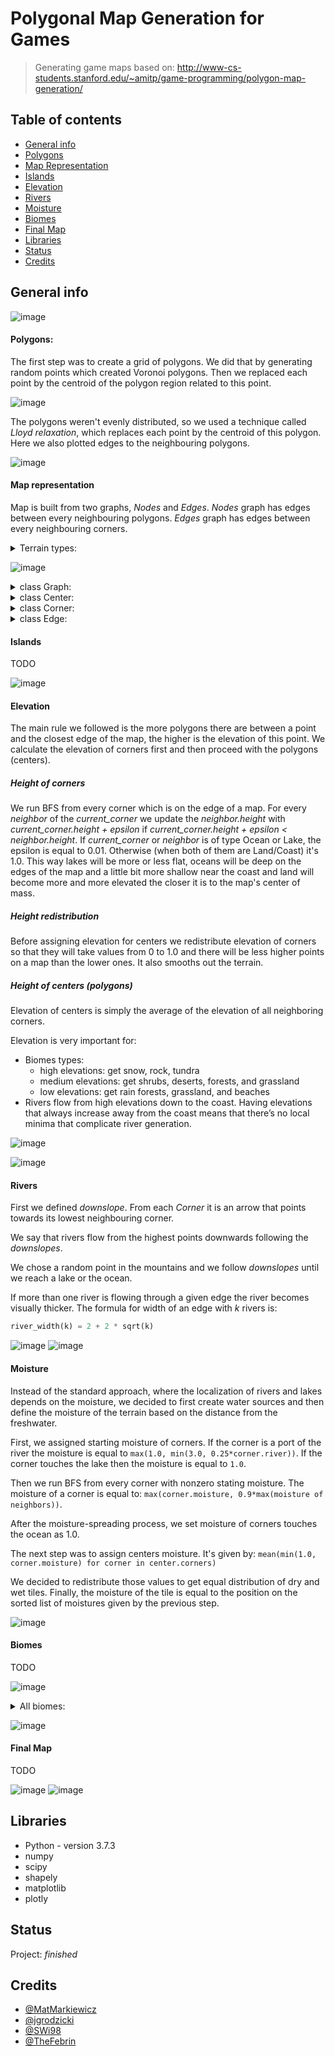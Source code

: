 # Polygonal Map Generation for Games
> Generating game maps based on: http://www-cs-students.stanford.edu/~amitp/game-programming/polygon-map-generation/

## Table of contents
* [General info](#general-info)
* [Polygons](#polygons)
* [Map Representation](#map-representation)
* [Islands](#islands)
* [Elevation](#elevation)
* [Rivers](#rivers)
* [Moisture](#moisture)
* [Biomes](#biomes)
* [Final Map](#final-map)
* [Libraries](#libraries)
* [Status](#status)
* [Credits](#credits)

## General info
![image](/images/overview.png)

#### Polygons:

The first step was to create a grid of polygons. We did that by generating random points which created Voronoi polygons. Then we replaced each point by the centroid of the polygon region related to this point.

![image](/images/voronoi_polygons.png)


The polygons weren't evenly distributed, so we used a technique called *Lloyd relaxation*, which replaces each point by the centroid of this polygon. <br>
Here we also plotted edges to the neighbouring polygons.

![image](/images/voronoi_polygons_finished2.png)

#### Map representation

Map is built from two graphs, *Nodes* and *Edges*.
*Nodes* graph has edges between every neighbouring polygons. *Edges* graph has edges between every neighbouring corners.

<details><summary>Terrain types:</summary>
<p>

```python
class TerrainType(Enum):
    OCEAN = 1
    LAND = 2
    LAKE = 3
    COAST = 4
```
</p>
</details>


![image](/images/edge-duality.png)

<details><summary>class Graph:</summary>
<p>

```python
class Graph:
    Centers
	Corners
	Edges
```
</p>
</details>

<details><summary>class Center:</summary>
<p>

```python
class Center:
    def __init__(self, x, y):
        self.x = x
        self.y = y
        self.neighbors = []
        self.borders = []
        self.corners = []
        self.terrain_type = TerrainType.LAND
        self.biome = BiomeType.OCEAN
        self.height = 0
        self.moisture = 0
```
* `Center.neighbors` is a set of adjacent polygons
* `Center.borders` is a set of bordering edges
* `Center.corners` is a set of polygon corners
</p>
</details>

<details><summary>class Corner:</summary>
<p>

```python
class Corner:
    def __init__(self, x, y):
        self.x = x
        self.y = y
        self.touches = []
        self.protrudes = []
        self.adjacent = []
        self.terrain_type = TerrainType.LAND
        self.height = 0
        self.downslope = None
        self.river = 0
        self.moisture = 0
```

* `Corner.touches` is a set of polygons touching this corner
* `Corner.protrudes` is a set of edges touching the corner
* `Corner.adjacent` is a set of corners connected to this one

</p>
</details>

<details><summary>class Edge:</summary>
<p>

```python
class Edge:
    def __init__(self, center1, center2, corner1, corner2):
        self.d0 = center1
        self.d1 = center2
        self.v0 = corner1
        self.v1 = corner2
        self.river = 0
```

* `Edge.d0` and `Edge.d1` are the polygons connected by the Delaunay edge
* `Edge.v0` and `Edge.v1` are the corners connected by the Voronoi edge

</p>
</details>

#### Islands

TODO

![image](/images/islands.png)

#### Elevation

The main rule we followed is the more polygons there are between a point and the closest edge of the map, the higher is the elevation of this point. We calculate the elevation of corners first and then proceed with the polygons (centers).

##### Height of corners

We run BFS from every corner which is on the edge of a map. For every *neighbor* of the *current_corner* we update the *neighbor.height* with *current_corner.height + epsilon* if *current_corner.height + epsilon < neighbor.height*. 
If *current_corner* or *neighbor* is of type Ocean or Lake, the epsilon is equal to 0.01. Otherwise (when both of them are Land/Coast) it's 1.0. This way lakes will be more or less flat, oceans will be deep on the edges of the map and a little bit more shallow near the coast and land will become more and more elevated the closer it is to the map's center of mass. 

##### Height redistribution

Before assigning elevation for centers we redistribute elevation of corners so that they will take values from 0 to 1.0 and there will be less higher points on a map than the lower ones. It also smooths out the terrain.  

##### Height of centers (polygons)

Elevation of centers is simply the average of the elevation of all neighboring corners. 


Elevation is very important for:
* Biomes types:
	* high elevations: get snow, rock, tundra
	* medium elevations: get shrubs, deserts, forests, and grassland
	* low elevations: get rain forests, grassland, and beaches
* Rivers flow from high elevations down to the coast. Having elevations that always increase away from the coast means that there’s no local minima that complicate river generation.

![image](/images/elevation.png)

![image](/images/heightmap.png)

#### Rivers

First we defined *downslope*. From each *Corner* it is an arrow that points towards its lowest neighbouring corner.

We say that rivers flow from the highest points downwards following the *downslopes*.

We chose a random point in the mountains and we follow *downslopes* until we reach a lake or the ocean.

If more than one river is flowing through a given edge the river becomes visually thicker. The formula for width of an edge with *k* rivers is:

```python
river_width(k) = 2 + 2 * sqrt(k)
```

![image](/images/downslope.png)
![image](/images/rivers.png)

#### Moisture

Instead of the standard approach, where the localization of rivers and lakes depends on the moisture, we decided to first create water sources and then define the moisture of the terrain based on the distance from the freshwater.

First, we assigned starting moisture of corners. If the corner is a port of the river the moisture is equal to `max(1.0, min(3.0, 0.25*corner.river))`. If the corner touches the lake then the moisture is equal to `1.0`.

Then we run BFS from every corner with nonzero stating moisture. The moisture of a corner is equal to:
`max(corner.moisture, 0.9*max(moisture of neighbors))`.

After the moisture-spreading process, we set moisture of corners touches the ocean as 1.0.

The next step was to assign centers moisture. It's given by:
`mean(min(1.0, corner.moisture) for corner in center.corners)`

We decided to redistribute those values to get equal distribution of dry and wet tiles. Finally, the moisture of the tile is equal to the position on the sorted list of moistures given by the previous step.

![image](/images/moisture.png)


#### Biomes

TODO

![image](/images/moisture_diagram.png)

<details><summary>All biomes:</summary>
<p>

```python
class BiomeType(Enum):
    OCEAN = 1
    LAKE = 2
    COAST = 3
    SNOW = 4
    TUNDRA = 5
    BARE = 6
    SCORCHED = 7
    TAIGA = 8
    SHRUBLAND = 9
    TEMPERATE_DESERT = 10
    TEMPERATE_RAIN_FOREST = 11
    TEMPERATE_DECIDOUS_FOREST = 12
    GRASSLAND = 13
    TROPICAL_RAIN_FOREST = 14
    TROPICAL_SEASONAL_FOREST = 15
    SUBTROPICAL_DESERT = 16
    MARSH = 17
    ICE = 18
    DEEPOCEAN = 19
```
</p>
</details>

![image](/images/biomes.png)


#### Final Map

TODO

![image](/images/final_small.png)
![image](/images/final_big.png)



## Libraries
* Python - version 3.7.3
* numpy
* scipy
* shapely
* matplotlib
* plotly

## Status
Project: _finished_

## Credits
* [@MatMarkiewicz](https://github.com/MatMarkiewicz)
* [@jgrodzicki](https://github.com/jgrodzicki)
* [@SWi98](https://github.com/SWi98)
* [@TheFebrin](https://github.com/TheFebrin)
